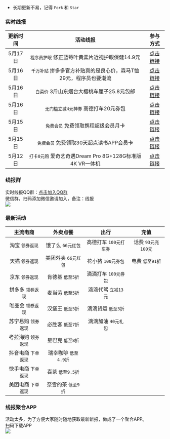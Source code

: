 - 长期更新不易，记得 `Fork` 和 `Star` 
### 实时线报
|更新时间|活动线报|参与方式|
| :------------: | :------------: | :------------: |
|5月17日|`程序员护眼` 修正蓝莓叶黄素片近视护眼保健14.9元|[点击链接](https://s.click.taobao.com/1fdXdXu "点击链接")|
|5月16日|`千万补贴` 拼多多官方补贴真的是良心价，森马T恤29元，程序员也要潮流|[点击链接](https://p.pinduoduo.com/djv1E3jo "点击链接")|
|5月16日|`白菜价` 3斤山东烟台大樱桃车厘子25.8元包邮|[点击链接](https://s.click.taobao.com/gAD3sXu "点击链接")|
|5月16日|`无门槛立减4元神券` 高德打车20元券包|[点击链接](https://cache.gaode.com/activity/partner/2021PartnerTaxiGetNew/index.html?gd_from=4wi4Fjj613C "点击链接")|
|5月15日|`免费会员` 免费领取携程超级会员月卡|[点击链接](https://m.ctrip.com/webapp/supermember/activityreceivemonth "点击链接")|
|5月15日|`免费会员` 免费领取30天起点读书APP会员卡|[点击链接](https://ataru.qidian.com/noah/202205125 "点击链接")|
|5月12日|`打卡0元购` 爱奇艺奇遇Dream Pro 8G+128G标准版 4K VR一体机|[点击链接](https://u.jd.com/EtYWqDX "点击链接")|

### 线报群
实时线报QQ群：[点击加入QQ群](https://jq.qq.com/?_wv=1027&k=JuvO5aov "点击加入")  
微信群，扫码添加微信邀请加入，备注：线报  
![](https://github.com/omxmo/xb/blob/main/wx.png)

### 最新活动
|主流电商|外卖点餐|出行|充值|
| :------------: | :------------: | :------------: | :------------: |
|淘宝 `领券返现`|饿了么 `66元红包`|高德打车 `100元打车券`|话费 `93元充100元`|
|天猫 `领券返现`|美团外卖 `66元红包`|花小猪 `100元券包`|电费 `低至91折`|
|京东 `领券返现`|肯德基 `低至5折`|滴滴打车 `100元券包`||
|拼多多 `领券返现`|麦当劳 `低至5折`|滴滴代驾 `立减13元`||
|唯品会 `领券返现`|汉堡王 `低至5折`|滴滴货运 `低至3折`||
|苏宁易购 `领券返现`|必胜客 `低至7折`|滴滴加油 `40元礼包`||
|考拉海购 `领券返现`|星巴克 `低至8折`|||
|抖音电商 `下单返现`|瑞幸咖啡 `低至4.9折`|||
|快手电商 `下单返现`|喜茶 `低至9.5折`|||
|美团电商 `下单返现`|奈雪的茶 `低至9折`||||

### 线报聚合APP
活动太多，为了方便大家随时随地获取最新新报，做成了一个聚合APP。  
扫码下载APP  
![](https://github.com/omxmo/xb/blob/main/app.png)
